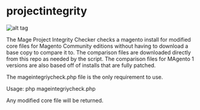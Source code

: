 # projectintegrity
![alt tag](http://magemojo.com/coreedit.png)

The Mage Project Integrity Checker checks a magento install for modified core files for Magento Community editions without having to download a base copy to compare it to. The comparison files are downloaded directly from this repo as needed by the script. The comparison files for MAgento 1 versions are also based off of installs that are fully patched. 

The mageintegriycheck.php file is the only requirement to use.

Usage: php mageintegriycheck.php <path to magento root>

Any modified core file will be returned.